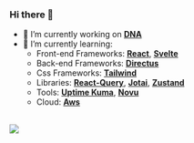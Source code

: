 ### Hi there 👋

- 🔭 I’m currently working on **[DNA](https://github.com/cesarsalesgomes/dna)**
- 🌱 I’m currently learning:
    - Front-end Frameworks: **[React](https://beta.reactjs.org/)**, **[Svelte](https://svelte.dev/)**
    - Back-end Frameworks: **[Directus](https://directus.io/)**
    - Css Frameworks: **[Tailwind](https://tailwindcss.com/)**
    - Libraries: **[React-Query](https://react-query.tanstack.com/)**, **[Jotai](https://jotai.org/)**, **[Zustand](https://github.com/pmndrs/zustand)**
    - Tools: **[Uptime Kuma](https://github.com/louislam/uptime-kuma)**, **[Novu](https://novu.co/)**
    - Cloud: **[Aws](https://aws.amazon.com)**

<br />

<div align = "left">
    <a href= "https://www.linkedin.com/in/cesar-augusto-sales-gomes-769a5b11b/" target= "_blank" >
        <img src = "https://img.shields.io/badge/linkedin-%230077B5.svg?style=for-the-badge&logo=linkedin&logoColor=white">
    </a>
</div>

<!--
**cesarsalesgomes/cesarsalesgomes** is a ✨ _special_ ✨ repository because its `README.md` (this file) appears on your GitHub profile.

Here are some ideas to get you started:

- 🔭 I’m currently working on ...
- 🌱 I’m currently learning ...
- 👯 I’m looking to collaborate on ...
- 🤔 I’m looking for help with ...
- 💬 Ask me about ...
- 📫 How to reach me: ...
- 😄 Pronouns: ...
- ⚡ Fun fact: ...
-->
